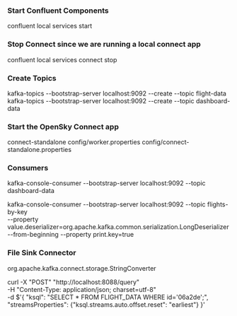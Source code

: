 ### Start Confluent Components
confluent local services start

### Stop Connect since we are running a local connect app
confluent local services connect stop

### Create Topics
kafka-topics --bootstrap-server localhost:9092 --create --topic flight-data
kafka-topics --bootstrap-server localhost:9092 --create --topic dashboard-data

### Start the OpenSky Connect app
connect-standalone config/worker.properties config/connect-standalone.properties

### Consumers
kafka-console-consumer --bootstrap-server localhost:9092 --topic dashboard-data

kafka-console-consumer --bootstrap-server localhost:9092 --topic flights-by-key \
--property value.deserializer=org.apache.kafka.common.serialization.LongDeserializer \
--from-beginning --property print.key=true

### File Sink Connector
org.apache.kafka.connect.storage.StringConverter


curl -X "POST" "http://localhost:8088/query" \
     -H "Content-Type: application/json; charset=utf-8" \
     -d $'{
  "ksql": "SELECT * FROM FLIGHT_DATA WHERE id=\'06a2de\';",
  "streamsProperties": {"ksql.streams.auto.offset.reset": "earliest"}
}'